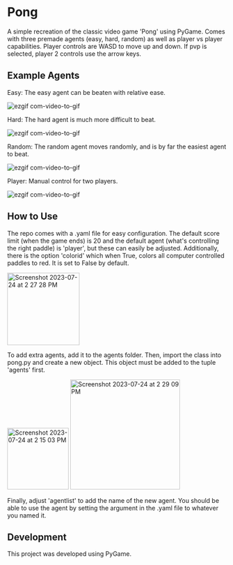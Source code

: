 # Pong

A simple recreation of the classic video game 'Pong' using PyGame. Comes with three premade agents (easy, hard, random) as well as player vs player capabilities. Player controls are WASD to move up and down. If pvp is selected, player 2 controls use the arrow keys.

## Example Agents

Easy: The easy agent can be beaten with relative ease.

![ezgif com-video-to-gif](https://github.com/atleast3bees/pong/assets/111519324/89a37118-1e1b-4c23-9c25-8f47c6b4b18f)

Hard: The hard agent is much more difficult to beat.

![ezgif com-video-to-gif](https://github.com/atleast3bees/pong/assets/111519324/525ffd85-d0bc-404a-8f8a-22fae6895709)

Random: The random agent moves randomly, and is by far the easiest agent to beat.

![ezgif com-video-to-gif](https://github.com/atleast3bees/pong/assets/111519324/3361229c-d26a-41f8-b69e-0274c0fb38e6)

Player: Manual control for two players.

![ezgif com-video-to-gif](https://github.com/atleast3bees/pong/assets/111519324/ba55139b-7405-4db1-94f6-ee109090e9c2)

## How to Use

The repo comes with a .yaml file for easy configuration. The default score limit (when the game ends) is 20 and the default agent (what's controlling the right paddle) is 'player', but these can easily be adjusted. Additionally, there is the option 'colorid' which when True, colors all computer controlled paddles to red. It is set to False by default.

<img width="166" alt="Screenshot 2023-07-24 at 2 27 28 PM" src="https://github.com/atleast3bees/pong/assets/111519324/612bcbda-27b1-4e8b-a2f0-07b46c7f3aac">

To add extra agents, add it to the agents folder. Then, import the class into pong.py and create a new object. This object must be added to the tuple 'agents' first. 

<img width="141" alt="Screenshot 2023-07-24 at 2 15 03 PM" src="https://github.com/atleast3bees/pong/assets/111519324/96f5c28c-69c2-4001-bbbb-5b002c176d65">
<img width="252" alt="Screenshot 2023-07-24 at 2 29 09 PM" src="https://github.com/atleast3bees/pong/assets/111519324/58e8bfa0-6618-45ce-837f-c19070d2392d">

Finally, adjust 'agentlist' to add the name of the new agent. You should be able to use the agent by setting the argument in the .yaml file to whatever you named it.

## Development

This project was developed using PyGame. 
